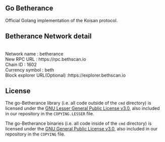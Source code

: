 ## Go Betherance

Official Golang implementation of the Koisan protocol.

## Betherance Network detail

<br>
Network name : betherance <br>
New RPC URL : https://rpc.bethscan.io <br>
Chain ID : 1602 <br>
Currency symbol : beth <br>
Block explorer URL(Optional) :https://explorer.bethscan.io<br>

## License

The go-Betherance library (i.e. all code outside of the `cmd` directory) is licensed under the
[GNU Lesser General Public License v3.0](https://www.gnu.org/licenses/lgpl-3.0.en.html),
also included in our repository in the `COPYING.LESSER` file.

The go-Betherance binaries (i.e. all code inside of the `cmd` directory) is licensed under the
[GNU General Public License v3.0](https://www.gnu.org/licenses/gpl-3.0.en.html), also
included in our repository in the `COPYING` file.
